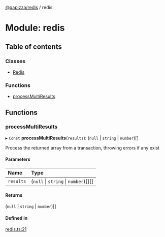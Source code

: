 [@gapizza/redis](../README.md) / redis

# Module: redis

## Table of contents

### Classes

- [Redis](../classes/redis.Redis.md)

### Functions

- [processMultiResults](redis.md#processmultiresults)

## Functions

### processMultiResults

▸ `Const` **processMultiResults**(`results`): (``null`` \| `string` \| `number`)[]

Process the returned array from a transaction, throwing errors if any exist

#### Parameters

| Name | Type |
| :------ | :------ |
| `results` | (``null`` \| `string` \| `number`)[][] |

#### Returns

(``null`` \| `string` \| `number`)[]

#### Defined in

[redis.ts:21](https://github.com/gapizza/redis/blob/2a117db/redis.ts#L21)
